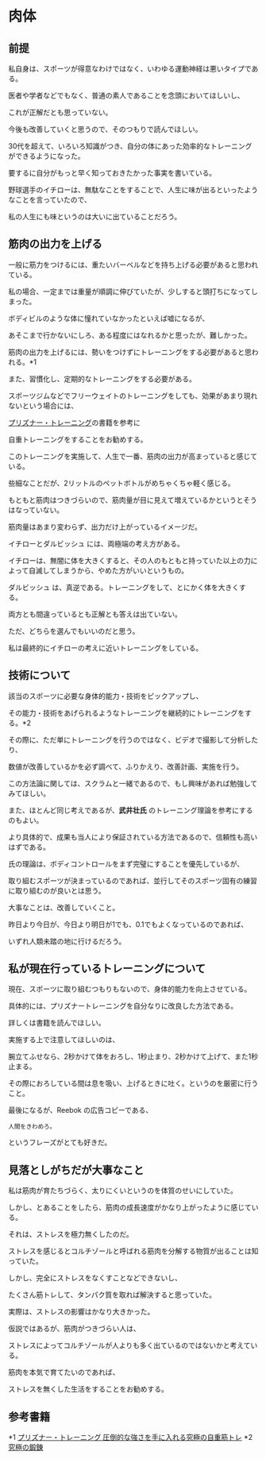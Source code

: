 # 肉体

## 前提

私自身は、スポーツが得意なわけではなく、いわゆる運動神経は悪いタイプである。

医者や学者などでもなく、普通の素人であることを念頭においてほしいし、

これが正解だとも思っていない。

今後も改善していくと思うので、そのつもりで読んでほしい。


30代を超えて、いろいろ知識がつき、自分の体にあった効率的なトレーニングができるようになった。

要するに自分がもっと早く知っておきたかった事実を書いている。

野球選手のイチローは、無駄なことをすることで、人生に味が出るといったようなことを言っていたので、

私の人生にも味というのは大いに出ていることだろう。


## 筋肉の出力を上げる

一般に筋力をつけるには、重たいバーベルなどを持ち上げる必要があると思われている。

私の場合、一定までは重量が順調に伸びていたが、少しすると頭打ちになってしまった。

ボディビルのような体に憧れていなかったといえば嘘になるが、

あそこまで行かないにしろ、ある程度にはなれるかと思ったが、難しかった。

筋肉の出力を上げるには、勢いをつけずにトレーニングをする必要があると思われる。\*1

また、習慣化し、定期的なトレーニングをする必要がある。

スポーツジムなどでフリーウェイトのトレーニングをしても、効果があまり現れないという場合には、

[プリズナー・トレーニング](https://amzn.to/3t4gRmY)の書籍を参考に

自重トレーニングをすることをお勧めする。

このトレーニングを実施して、人生で一番、筋肉の出力が高まっていると感じている。

些細なことだが、2リットルのペットボトルがめちゃくちゃ軽く感じる。

もともと筋肉はつきづらいので、筋肉量が目に見えて増えているかというとそうはなっていない。

筋肉量はあまり変わらず、出力だけ上がっているイメージだ。

イチローとダルビッシュ には、両極端の考え方がある。

イチローは、無闇に体を大きくすると、その人のもともと持っていた以上の力によって自滅してしまうから、やめた方がいいというもの。

ダルビッシュ は、真逆である。トレーニングをして、とにかく体を大きくする。

両方とも間違っているとも正解とも答えは出ていない。

ただ、どちらを選んでもいいのだと思う。

私は最終的にイチローの考えに近いトレーニングをしている。

## 技術について

該当のスポーツに必要な身体的能力・技術をピックアップし、

その能力・技術をあげられるようなトレーニングを継続的にトレーニングをする。\*2

その際に、ただ単にトレーニングを行うのではなく、ビデオで撮影して分析したり、

数値が改善しているかを必ず調べて、ふりかえり、改善計画、実施を行う。

この方法論に関しては、スクラムと一緒であるので、もし興味があれば勉強してみてほしい。

また、ほとんど同じ考えであるが、**武井壮氏** のトレーニング理論を参考にするのもよい。

より具体的で、成果も当人により保証されている方法であるので、信頼性も高いはずである。

氏の理論は、ボディコントロールをまず完璧にすることを優先しているが、

取り組むスポーツが決まっているのであれば、並行してそのスポーツ固有の練習に取り組むのが良いとは思う。

大事なことは、改善していくこと。

昨日より今日が、今日より明日が1でも、0.1でもよくなっているのであれば、

いずれ人類未踏の地に行けるだろう。

## 私が現在行っているトレーニングについて

現在、スポーツに取り組むつもりもないので、身体的能力を向上させている。

具体的には、プリズナートレーニングを自分なりに改良した方法である。

詳しくは書籍を読んでほしい。

実施する上で注意してほしいのは、

腕立てふせなら、2秒かけて体をおろし、1秒止まり、2秒かけて上げて、また1秒止まる。

その際におろしている間は息を吸い、上げるときに吐く。というのを厳密に行うこと。

最後になるが、Reebok の広告コピーである、

```
人間をきわめろ。
```

というフレーズがとても好きだ。


## 見落としがちだが大事なこと

私は筋肉が育たちづらく、太りにくいというのを体質のせいにしていた。

しかし、とあることをしたら、筋肉の成長速度がかなり上がったように感じている。

それは、ストレスを極力無くしたのだ。

ストレスを感じるとコルチゾールと呼ばれる筋肉を分解する物質が出ることは知っていた。

しかし、完全にストレスをなくすことなどできないし、

たくさん筋トレして、タンパク質を取れば解決すると思っていた。

実際は、ストレスの影響はかなり大きかった。

仮説ではあるが、筋肉がつきづらい人は、

ストレスによってコルチゾールが人よりも多く出ているのではないかと考えている。

筋肉を本気で育てたいのであれば、

ストレスを無くした生活をすることをお勧めする。


## 参考書籍

\*1 [プリズナー・トレーニング 圧倒的な強さを手に入れる究極の自重筋トレ](https://amzn.to/3t4gRmY)
\*2 [究極の鍛錬](https://amzn.to/2QN9DGF)
